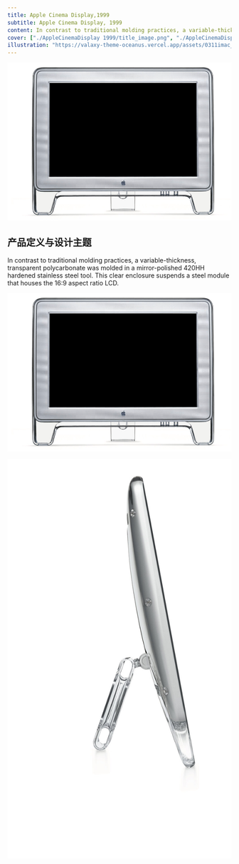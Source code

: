 ```yaml
---
title: Apple Cinema Display,1999
subtitle: Apple Cinema Display, 1999
content: In contrast to traditional molding practices, a variable-thickness, transparent polycarbonate was molded in a mirror-polished 420HH hardened stainless steel tool. This clear enclosure suspends a steel module that houses the 16:9 aspect ratio LCD.
cover: ["./AppleCinemaDisplay 1999/title_image.png", "./AppleCinemaDisplay 1999/title_mobile_image.png"]
illustration: "https://valaxy-theme-oceanus.vercel.app/assets/0311imac_20-zwr3Vp6a.png"
---
```


![88573_iBook_T_Top_H](./Group30.png)

## 产品定义与设计主题

In contrast to traditional molding practices, a variable-thickness, transparent polycarbonate was molded in a mirror-polished 420HH hardened stainless steel tool. This clear enclosure suspends a steel module that houses the 16:9 aspect ratio LCD.

![88573_iBook_T_Top_H](./Group30.png)

![88573_iBook_T_Top_H](./cinemahd_side.jpg)
